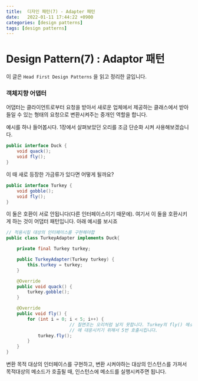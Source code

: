 ```yaml
---
title:  디자인 패턴(7) - Adapter 패턴
date:   2022-01-11 17:44:22 +0900
categories: [design patterns]
tags: [design patterns]
---
```


# Design Pattern(7) : Adaptor 패턴

이 글은 `Head First Design Patterns` 을 읽고 정리한 글입니다.

### 객체지향 어댑터

어댑터는 클라이언트로부터 요청을 받아서 새로운 업체에서 제공하는 클래스에서 받아들일 수 있는 형태의 요청으로 변환시켜주는 중개인 역할을 합니다.

예시를 하나 들어봅시다. 1장에서 살펴보았던 오리를 조금 단순화 시켜 사용해보겠습니다.

```java
public interface Duck {
    void quack();
    void fly();
}
```

이 때 새로 등장한 가금류가 있다면 어떻게 될까요?

```java
public interface Turkey {
    void gobble();
    void fly();
}
```

이 둘은 호환이 서로 안됩니다(다른 인터페이스이기 때문에). 여기서 이 둘을 호환시키게 하는 것이 어댑터 패턴입니다. 아래 예시를 보시죠

```java
// 적용시킬 대상의 인터페이스를 구현해야합
public class TurkeyAdapter implements Duck{

    private final Turkey turkey;

    public TurkeyAdapter(Turkey turkey) {
        this.turkey = turkey;
    }

    @Override
    public void quack() {
        turkey.gobble();
    }

    @Override
    public void fly() {
        for (int i = 0; i < 5; i++) {
						// 칠면조는 오리처럼 날지 못합니다. Turkey의 fly() 메소드를 Duck의 fly()
						// 에 대응시키기 위해서 5번 호출시킵니다.
            turkey.fly();
        }
    }
}
```

변환 목적 대상의 인터페이스를 구현하고, 변환 시켜야하는 대상의 인스턴스를 가져서 목적대상의 메소드가 호출될 때, 인스턴스에 메소드를 실행시켜주면 됩니다.
